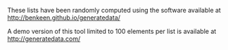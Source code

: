 These lists have been randomly computed using the software available at http://benkeen.github.io/generatedata/

A demo version of this tool limited to 100 elements per list is available at http://generatedata.com/